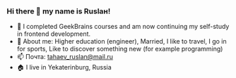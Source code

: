 ### Hi there 👋 my name is Ruslaн!
- 🌱 I completed GeekBrains courses and am now continuing my self-study in frontend development.
-  👨  About me: Higher education (engineer), Married, I like to travel, I go in for sports, Like to discover something new (for example programming)
- 📫 Почта: tahaev_ruslan@mail.ru
- 🏠  I live in Yekaterinburg, Russia

